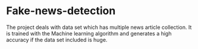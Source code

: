# Fake-news-detection
The project deals with data set which has multiple news article collection. It is trained with the Machine learning algorithm and generates a high accuracy if the data set included is huge. 
